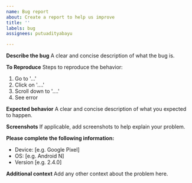 ```yaml
---
name: Bug report
about: Create a report to help us improve
title: ''
labels: bug
assignees: putuadityabayu

---
```


**Describe the bug**
A clear and concise description of what the bug is.

**To Reproduce**
Steps to reproduce the behavior:
1. Go to '...'
2. Click on '....'
3. Scroll down to '....'
4. See error

**Expected behavior**
A clear and concise description of what you expected to happen.

**Screenshots**
If applicable, add screenshots to help explain your problem.

**Please complete the following information:**
 - Device: [e.g. Google Pixel]
 - OS: [e.g. Android N]
 - Version [e.g. 2.4.0]

**Additional context**
Add any other context about the problem here.
